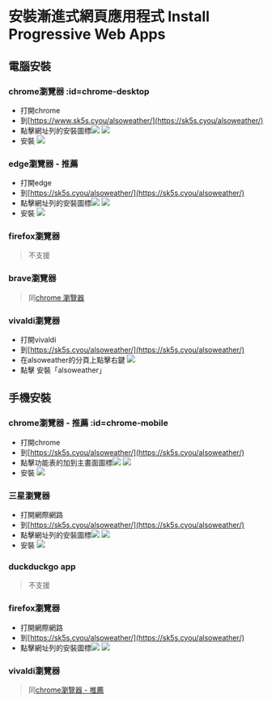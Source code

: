 # 安裝漸進式網頁應用程式 Install Progressive Web Apps

## 電腦安裝
### chrome瀏覽器 :id=chrome-desktop
- 打開chrome
- 到[https://www.sk5s.cyou/alsoweather/](https://sk5s.cyou/alsoweather/)
- 點擊網址列的安裝圖標![](https://upload.cc/i1/2021/12/04/IlbBQx.png)
![](https://upload.cc/i1/2021/12/04/619ZYe.png)
- 安裝
![](https://upload.cc/i1/2021/12/04/GHIXpL.png)

### edge瀏覽器 - 推薦
- 打開edge
- 到[https://sk5s.cyou/alsoweather/](https://sk5s.cyou/alsoweather/)
- 點擊網址列的安裝圖標![](https://upload.cc/i1/2021/12/04/0qOGc9.png)
![](https://upload.cc/i1/2021/12/04/LlcvBG.png)
- 安裝
![](https://upload.cc/i1/2021/12/04/JVOXQ9.png)

### firefox瀏覽器
> 不支援

### brave瀏覽器
> 同[chrome 瀏覽器](#chrome-desktop)

### vivaldi瀏覽器
- 打開vivaldi
- 到[https://sk5s.cyou/alsoweather/](https://sk5s.cyou/alsoweather/)
- 在alsoweather的分頁上點擊右鍵
![](https://upload.cc/i1/2021/12/04/BbCExd.png)
- 點擊 安裝「alsoweather」

## 手機安裝
### chrome瀏覽器 - 推薦 :id=chrome-mobile
- 打開chrome
- 到[https://sk5s.cyou/alsoweather/](https://sk5s.cyou/alsoweather/)
- 點擊功能表的加到主畫面圖標![](https://upload.cc/i1/2021/12/04/16aBEi.png)
![](https://upload.cc/i1/2021/12/04/zW2XUL.png)
- 安裝
![](https://upload.cc/i1/2021/12/04/mIOtLB.png)

### 三星瀏覽器
- 打開網際網路
- 到[https://sk5s.cyou/alsoweather/](https://sk5s.cyou/alsoweather/)
- 點擊網址列的安裝圖標![](https://upload.cc/i1/2021/12/04/N8W4Zd.png)
![](https://upload.cc/i1/2021/12/04/9PLOEl.png)
- 安裝
![](https://upload.cc/i1/2021/12/04/w1gWqD.png)

### duckduckgo app
> 不支援

### firefox瀏覽器
- 打開網際網路
- 到[https://sk5s.cyou/alsoweather/](https://sk5s.cyou/alsoweather/)
- 點擊網址列的安裝圖標![](https://upload.cc/i1/2021/12/04/841in2.png)
![](https://upload.cc/i1/2021/12/04/wDbSoH.png)

### vivaldi瀏覽器
> 同[chrome瀏覽器 - 推薦](#chrome-mobile)
